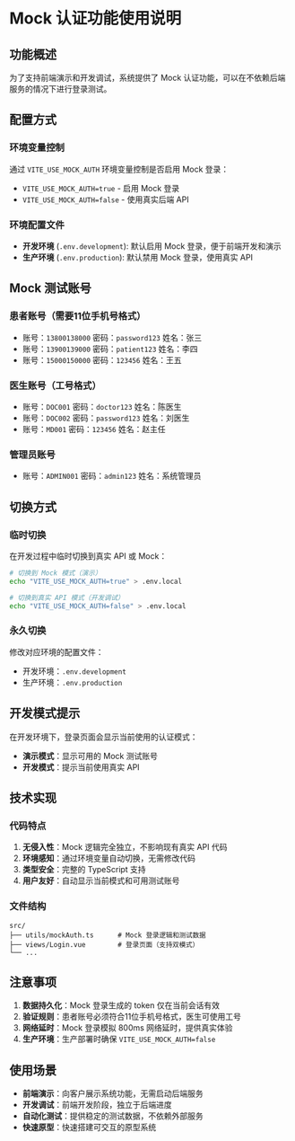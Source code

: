 # Mock 认证功能使用说明

## 功能概述

为了支持前端演示和开发调试，系统提供了 Mock 认证功能，可以在不依赖后端服务的情况下进行登录测试。

## 配置方式

### 环境变量控制

通过 `VITE_USE_MOCK_AUTH` 环境变量控制是否启用 Mock 登录：

- `VITE_USE_MOCK_AUTH=true` - 启用 Mock 登录
- `VITE_USE_MOCK_AUTH=false` - 使用真实后端 API

### 环境配置文件

- **开发环境** (`.env.development`): 默认启用 Mock 登录，便于前端开发和演示
- **生产环境** (`.env.production`): 默认禁用 Mock 登录，使用真实 API

## Mock 测试账号

### 患者账号（需要11位手机号格式）
- 账号：`13800138000` 密码：`password123` 姓名：张三
- 账号：`13900139000` 密码：`patient123` 姓名：李四  
- 账号：`15000150000` 密码：`123456` 姓名：王五

### 医生账号（工号格式）
- 账号：`DOC001` 密码：`doctor123` 姓名：陈医生
- 账号：`DOC002` 密码：`password123` 姓名：刘医生
- 账号：`MD001` 密码：`123456` 姓名：赵主任

### 管理员账号
- 账号：`ADMIN001` 密码：`admin123` 姓名：系统管理员

## 切换方式

### 临时切换
在开发过程中临时切换到真实 API 或 Mock：

```bash
# 切换到 Mock 模式（演示）
echo "VITE_USE_MOCK_AUTH=true" > .env.local

# 切换到真实 API 模式（开发调试）
echo "VITE_USE_MOCK_AUTH=false" > .env.local
```

### 永久切换
修改对应环境的配置文件：
- 开发环境：`.env.development`
- 生产环境：`.env.production`

## 开发模式提示

在开发环境下，登录页面会显示当前使用的认证模式：
- **演示模式**：显示可用的 Mock 测试账号
- **开发模式**：提示当前使用真实 API

## 技术实现

### 代码特点
1. **无侵入性**：Mock 逻辑完全独立，不影响现有真实 API 代码
2. **环境感知**：通过环境变量自动切换，无需修改代码
3. **类型安全**：完整的 TypeScript 支持
4. **用户友好**：自动显示当前模式和可用测试账号

### 文件结构
```
src/
├── utils/mockAuth.ts      # Mock 登录逻辑和测试数据
├── views/Login.vue        # 登录页面（支持双模式）
└── ...
```

## 注意事项

1. **数据持久化**：Mock 登录生成的 token 仅在当前会话有效
2. **验证规则**：患者账号必须符合11位手机号格式，医生可使用工号
3. **网络延时**：Mock 登录模拟 800ms 网络延时，提供真实体验
4. **生产环境**：生产部署时确保 `VITE_USE_MOCK_AUTH=false`

## 使用场景

- **前端演示**：向客户展示系统功能，无需启动后端服务
- **开发调试**：前端开发阶段，独立于后端进度
- **自动化测试**：提供稳定的测试数据，不依赖外部服务
- **快速原型**：快速搭建可交互的原型系统